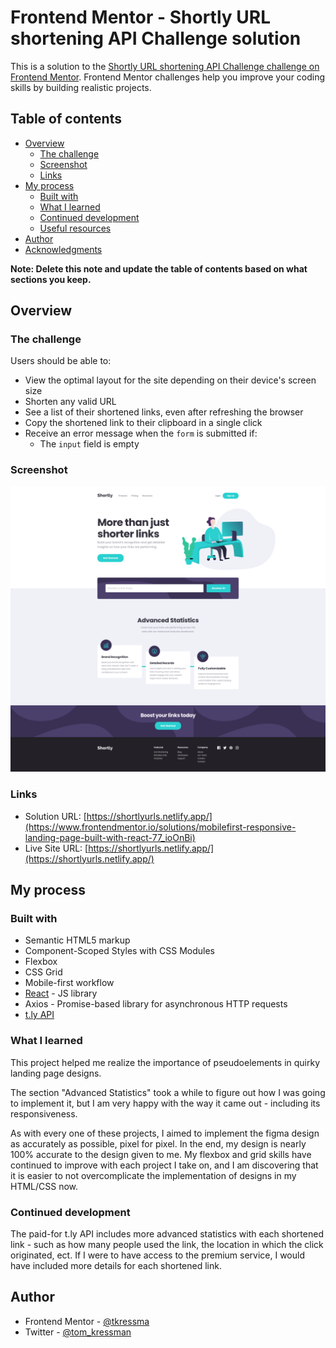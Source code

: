 # Frontend Mentor - Shortly URL shortening API Challenge solution

This is a solution to the [Shortly URL shortening API Challenge challenge on Frontend Mentor](https://www.frontendmentor.io/challenges/url-shortening-api-landing-page-2ce3ob-G). Frontend Mentor challenges help you improve your coding skills by building realistic projects.

## Table of contents

- [Overview](#overview)
  - [The challenge](#the-challenge)
  - [Screenshot](#screenshot)
  - [Links](#links)
- [My process](#my-process)
  - [Built with](#built-with)
  - [What I learned](#what-i-learned)
  - [Continued development](#continued-development)
  - [Useful resources](#useful-resources)
- [Author](#author)
- [Acknowledgments](#acknowledgments)

**Note: Delete this note and update the table of contents based on what sections you keep.**

## Overview

### The challenge

Users should be able to:

- View the optimal layout for the site depending on their device's screen size
- Shorten any valid URL
- See a list of their shortened links, even after refreshing the browser
- Copy the shortened link to their clipboard in a single click
- Receive an error message when the `form` is submitted if:
  - The `input` field is empty

### Screenshot

![plot](./shortly_desktop.png)

### Links

- Solution URL: [https://shortlyurls.netlify.app/](https://www.frontendmentor.io/solutions/mobilefirst-responsive-landing-page-built-with-react-77_ioOnBi)
- Live Site URL: [https://shortlyurls.netlify.app/](https://shortlyurls.netlify.app/)

## My process

### Built with

- Semantic HTML5 markup
- Component-Scoped Styles with CSS Modules
- Flexbox
- CSS Grid
- Mobile-first workflow
- [React](https://reactjs.org/) - JS library
- Axios - Promise-based library for asynchronous HTTP requests
- [t.ly API](https://t.ly/home)


### What I learned

This project helped me realize the importance of pseudoelements in quirky landing page designs.

The section "Advanced Statistics" took a while to figure out how I was going to implement it, but I am very happy with the way it came out - including its responsiveness.

As with every one of these projects, I aimed to implement the figma design as accurately as possible, pixel for pixel. In the end, my design is nearly 100% accurate to the design given to me. My flexbox and grid skills have continued to improve with each project I take on, and I am discovering that it is easier to not overcomplicate the implementation of designs in my HTML/CSS now.

### Continued development

The paid-for t.ly API includes more advanced statistics with each shortened link - such as how many people used the link, the location in which the click originated, ect. If I were to have access to the premium service, I would have included more details for each shortened link.

## Author

- Frontend Mentor - [@tkressma](https://www.frontendmentor.io/profile/tkressma)
- Twitter - [@tom_kressman](https://www.twitter.com/tom_kressman)
